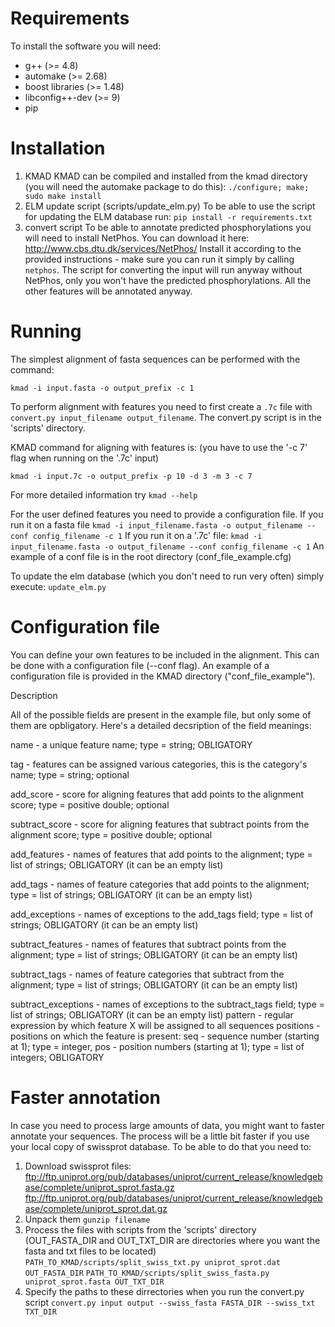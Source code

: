 # Requirements
To install the software you will need:
 - g++ (>= 4.8)
 - automake (>= 2.68)
 - boost libraries (>= 1.48)
 - libconfig++-dev (>= 9) 
 - pip

# Installation
1. KMAD
KMAD can be compiled and installed from the kmad directory (you will need
the automake package to do this):
  `./configure; make; sudo make install`
2. ELM update script (scripts/update_elm.py)
To be able to use the script for updating the ELM database run:
   `pip install -r requirements.txt` 
3. convert script 
To be able to annotate predicted phosphorylations you will need to install
NetPhos. You can download it here:
http://www.cbs.dtu.dk/services/NetPhos/
Install it according to the provided instructions - make sure you can run it
simply by calling `netphos`.
The script for converting the input will run anyway without NetPhos, only you
won't have the predicted phosphorylations. All the other features will be
annotated anyway.


# Running

The simplest alignment of fasta sequences can be performed with the command:

  `kmad -i input.fasta -o output_prefix -c 1`

To perform alignment with features you need to first create a `.7c` file with
  `convert.py input_filename output_filename`.
The convert.py script is in the 'scripts' directory.

KMAD command for aligning with features is:
(you have to use the '-c 7' flag when running on the '.7c' input)

  `kmad -i input.7c -o output_prefix -p 10 -d 3 -m 3 -c 7`

For more detailed information try `kmad --help`

For the user defined features you need to provide a configuration file. 
If you run it on a fasta file
  `kmad -i input_filename.fasta -o output_filename --conf config_filename -c 1`
If you run it on a '.7c' file:
  `kmad -i input_filename.fasta -o output_filename --conf config_filename -c 1`
An example of a conf file is in the root directory (conf_file_example.cfg)

To update the elm database (which you don't need to run very often)
simply execute:
  `update_elm.py`

# Configuration file

You can define your own features to be included in the alignment.
This can be done with a configuration file (--conf flag). An example of 
a configuration file is provided in the KMAD directory ("conf_file_example").

Description

All of the possible fields are present in the example file, but only some of
them are opbligatory. Here's a detailed decsription of the field meanings:

name - a unique feature name; type = string; OBLIGATORY

tag - features can be assigned various categories, this is the category's name;
      type = string; optional 

add_score - score for aligning features that add points to the 
            alignment score;
            type = positive double; optional

subtract_score - score for aligning features that subtract points from the
                 alignment score; type = positive double; optional
 
add_features - names of features that add points to the alignment; 
               type = list of strings; OBLIGATORY (it can be an empty list)

add_tags - names of feature categories that add points to the alignment;
          type = list of strings; OBLIGATORY (it can be an empty list)

add_exceptions - names of exceptions to the add_tags field;
                 type = list of strings; OBLIGATORY (it can be an empty list)

subtract_features - names of features that subtract points from the alignment; 
                    type = list of strings; OBLIGATORY (it can be an empty 
                    list)

subtract_tags - names of feature categories that subtract from the alignment;
                type = list of strings; OBLIGATORY (it can be an empty list)

subtract_exceptions - names of exceptions to the subtract_tags field;
                      type = list of strings; OBLIGATORY (it can be an empty 
                      list)
pattern - regular expression by which feature X will be assigned to all
          sequences
positions - positions on which the feature is present:
            seq - sequence number (starting at 1); type = integer,
            pos - position numbers (starting at 1); type = list of integers;
            OBLIGATORY
# Faster annotation
In case you need to process large amounts of data, you might want to faster
annotate your sequences. The process will be a little bit faster if you
use your local copy of swissprot database.
To be able to do that you need to:
1. Download swissprot files:
ftp://ftp.uniprot.org/pub/databases/uniprot/current_release/knowledgebase/complete/uniprot_sprot.fasta.gz
ftp://ftp.uniprot.org/pub/databases/uniprot/current_release/knowledgebase/complete/uniprot_sprot.dat.gz
2. Unpack them
`gunzip filename`
3. Process the files with scripts from the 'scripts' directory
(OUT_FASTA_DIR and OUT_TXT_DIR are directories where you want the fasta and txt
files to be located)
`PATH_TO_KMAD/scripts/split_swiss_txt.py uniprot_sprot.dat OUT_FASTA_DIR`
`PATH_TO_KMAD/scripts/split_swiss_fasta.py uniprot_sprot.fasta OUT_TXT_DIR`
4. Specify the paths to these dirrectories when you run the convert.py script 
`convert.py input output --swiss_fasta FASTA_DIR --swiss_txt TXT_DIR`

